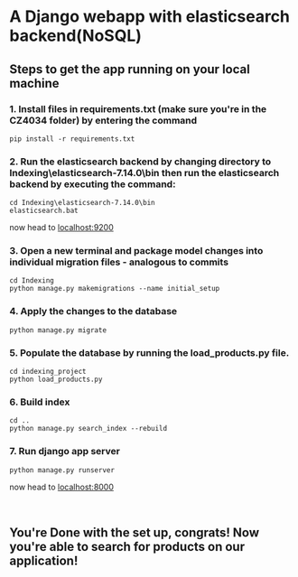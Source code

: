 # A Django webapp with elasticsearch backend(NoSQL)

## Steps to get the app running on your local machine

### 1. Install files in requirements.txt (make sure you're in the CZ4034 folder) by entering the command

```
pip install -r requirements.txt
```

### 2. Run the elasticsearch backend by changing directory to Indexing\elasticsearch-7.14.0\bin then run the elasticsearch backend by executing the command:

```
cd Indexing\elasticsearch-7.14.0\bin
elasticsearch.bat
```

now head to [localhost:9200](http://localhost:9200)

### 3. Open a new terminal and package model changes into individual migration files - analogous to commits

```
cd Indexing
python manage.py makemigrations --name initial_setup
```

### 4. Apply the changes to the database

```
python manage.py migrate
```

### 5. Populate the database by running the load_products.py file.

```
cd indexing_project
python load_products.py
```

### 6. Build index

```
cd ..
python manage.py search_index --rebuild
```

### 7. Run django app server

```
python manage.py runserver
```

now head to [localhost:8000](http://localhost:8000)

<br/>

## You're Done with the set up, congrats! Now you're able to search for products on our application!

